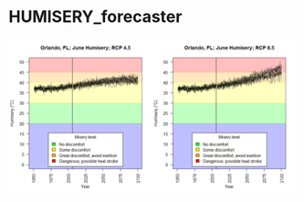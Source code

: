# HUMISERY_forecaster

<p align="center">
  <img src="https://raw.githubusercontent.com/nosnibor27/HUMISERY_forecaster/master/June_humisery_Orlando.png" alt="data dump"/>
</p>

